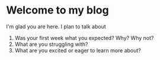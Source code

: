 # Welcome to my blog

I'm glad you are here. I plan to talk about 
1. Was your first week what you expected? Why? Why not?
2. What are you struggling with?
3. What are you excited or eager to learn more about?
